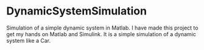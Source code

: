 # DynamicSystemSimulation
Simulation of a simple dynamic system in Matlab.
I have made this project to get my hands on Matlab and Simulink.
It is a simple simulation of a dynamic system like a Car.
